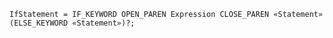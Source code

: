 <!-- This file is generated automatically by infrastructure scripts. Please don't edit by hand. -->

```{ .ebnf .slang-ebnf #IfStatement }
IfStatement = IF_KEYWORD OPEN_PAREN Expression CLOSE_PAREN «Statement» (ELSE_KEYWORD «Statement»)?;
```
